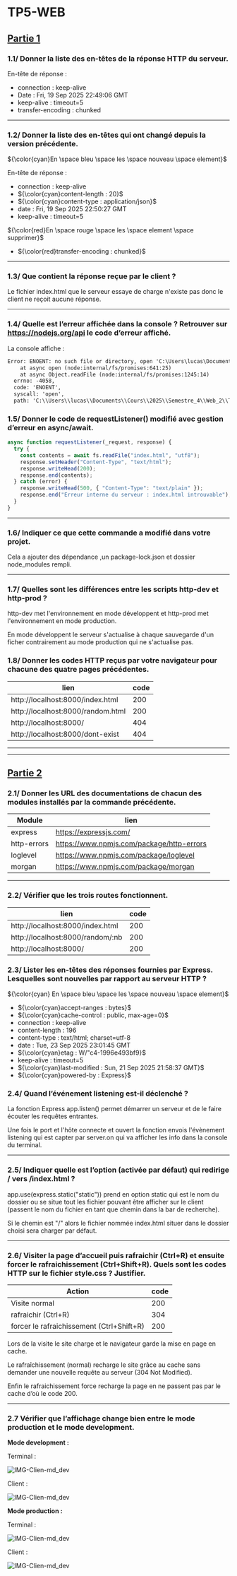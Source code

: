 # **TP5-WEB**

## <ins>Partie 1</ins>

### 1.1/ Donner la liste des en-têtes de la réponse HTTP du serveur.

En-tête de réponse : 
- connection : keep-alive
- Date : Fri, 19 Sep 2025 22:49:06 GMT
- keep-alive : timeout=5
- transfer-encoding : chunked

---

### 1.2/ Donner la liste des en-têtes qui ont changé depuis la version précédente.
${\color{cyan}En \space bleu \space les \space nouveau \space element}$<br>


En-tête de réponse : 
- connection : keep-alive
- ${\color{cyan}content-length : 20}$
- ${\color{cyan}content-type : application/json}$
- date : Fri, 19 Sep 2025 22:50:27 GMT
- keep-alive : timeout=5

${\color{red}En \space rouge \space les \space element  \space supprimer}$
- ${\color{red}transfer-encoding : chunked}$



---

### 1.3/ Que contient la réponse reçue par le client ?

Le fichier index.html que le serveur essaye de charge n'existe pas donc le client ne reçoit aucune réponse.

---

### 1.4/ Quelle est l’erreur affichée dans la console ? Retrouver sur https://nodejs.org/api le code d’erreur affiché.
La console affiche :
```txt
Error: ENOENT: no such file or directory, open 'C:\Users\lucas\Documents\Cours\2025\Semestre_4\Web_2\TP\TP5-WEB\xindex.html'
    at async open (node:internal/fs/promises:641:25)
    at async Object.readFile (node:internal/fs/promises:1245:14) 
  errno: -4058,
  code: 'ENOENT',
  syscall: 'open',
  path: 'C:\\Users\\lucas\\Documents\\Cours\\2025\\Semestre_4\\Web_2\\TP\\TP5-WEB\\xindex.html'

```
### 1.5/ Donner le code de requestListener() modifié avec gestion d’erreur en async/await.

```mjs
async function requestListener(_request, response) {
  try {
    const contents = await fs.readFile("index.html", "utf8");
    response.setHeader("Content-Type", "text/html");
    response.writeHead(200);
    response.end(contents);
  } catch (error) {
    response.writeHead(500, { "Content-Type": "text/plain" });
    response.end("Erreur interne du serveur : index.html introuvable");
  }
}
```

---

### 1.6/  Indiquer ce que cette commande a modifié dans votre projet.
Cela a ajouter des dépendance ,un package-lock.json et dossier node_modules rempli.

---

### 1.7/ Quelles sont les différences entre les scripts http-dev et http-prod ?
http-dev met l'environnement en mode développent et http-prod met l'environnement en mode production.

En mode développent le serveur s'actualise à chaque sauvegarde d'un ficher contrairement au mode production qui ne s'actualise pas.


### 1.8/ Donner les codes HTTP reçus par votre navigateur pour chacune des quatre pages précédentes.

| lien                             |code|
|----------------------------------|----|
|http://localhost:8000/index.html  |200|
|http://localhost:8000/random.html |200|
|http://localhost:8000/            |404|
|http://localhost:8000/dont-exist  |404|


---
---

## <ins>Partie 2</ins>

### 2.1/ Donner les URL des documentations de chacun des modules installés par la commande précédente.

|Module     |lien|
|-----------|----|
|express    |https://expressjs.com/|
|http-errors|https://www.npmjs.com/package/http-errors|
|loglevel   |https://www.npmjs.com/package/loglevel|
|morgan     |https://www.npmjs.com/package/morgan|

---

### 2.2/ Vérifier que les trois routes fonctionnent.

| lien                             |code|
|----------------------------------|----|
|http://localhost:8000/index.html  |200|
|http://localhost:8000/random/:nb  |200|
|http://localhost:8000/            |200|


### 2.3/ Lister les en-têtes des réponses fournies par Express. Lesquelles sont nouvelles par rapport au serveur HTTP ?
${\color{cyan} En \space bleu \space les \space nouveau \space element}$

- ${\color{cyan}accept-ranges : bytes}$
- ${\color{cyan}cache-control : public, max-age=0}$
- connection : keep-alive
- content-length : 196
- content-type : text/html; charset=utf-8
- date : Tue, 23 Sep 2025 23:01:45 GMT
- ${\color{cyan}etag : W/"c4-1996e493bf9}$ 
- keep-alive : timeout=5
- ${\color{cyan}last-modified : Sun, 21 Sep 2025 21:58:37 GMT}$ 
- ${\color{cyan}powered-by : Express}$

### 2.4/ Quand l’événement listening est-il déclenché ?
La fonction Express app.listen() permet démarrer un serveur et de le faire écouter les requêtes entrantes.

Une fois le port et l'hôte connecte et ouvert la fonction envois l'évènement listening qui est capter par server.on qui va afficher les info dans la console du terminal.

---

### 2.5/ Indiquer quelle est l’option (activée par défaut) qui redirige / vers /index.html ?

app.use(express.static("static"))  prend en option static qui est le nom du dossier ou se situe tout les fichier pouvant être afficher sur le client (passent le nom du fichier en tant que chemin dans la bar de recherche).

Si le chemin est "/" alors le fichier nommée index.html situer dans le dossier choisi sera charger par défaut.

---

### 2.6/ Visiter la page d’accueil puis rafraichir (Ctrl+R) et ensuite forcer le rafraichissement (Ctrl+Shift+R). Quels sont les codes HTTP sur le fichier style.css ? Justifier.

| Action                                  |code|
|-----------------------------------------|---|
|Visite normal                            |200|
|rafraichir (Ctrl+R)                      |304|
|forcer le rafraichissement (Ctrl+Shift+R)|200|

Lors de la visite le site charge et le navigateur garde la mise en page en cache.

Le rafraîchissement (normal) recharge le site grâce au cache sans demander une nouvelle requête au serveur (304 Not Modified).

Enfin le rafraichissement force recharge la page en ne passent pas par le cache d’où le code 200.


---


### 2.7 Vérifier que l’affichage change bien entre le mode production et le mode development.

**Mode development :**

Terminal : 

![IMG-Clien-md_dev](.\Image\Term-Md_Dev.png)

Client : 

![IMG-Clien-md_dev](.\Image\Client-Md_Dev.png)


**Mode production :**

Terminal : 

![IMG-Clien-md_dev](.\Image\Term-Md_Prod.png)

Client : 

![IMG-Clien-md_dev](.\Image\Client-Md_Prod.png)

